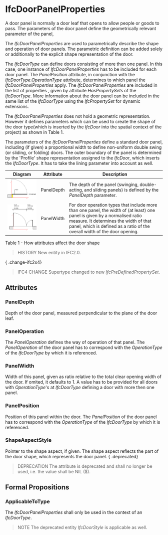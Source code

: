 # IfcDoorPanelProperties

A door panel is normally a door leaf that opens to allow people or goods to pass. The parameters of the door panel define the geometrically relevant parameter of the panel,

The _IfcDoorPanelProperties_ are used to parametrically describe the shape and operation of door panels. The parametric definition can be added solely or additionally to the explicit shape representation of the door.

The _IfcDoorType_ can define doors consisting of more then one panel. In this case, one instance of _IfcDoorPanelProperties_ has to be included for each door panel. The _PanelPosition_ attribute, in conjunction with the _IfcDoorType.OperationType_ attribute, determines to which panel the _IfcDoorPanelProperties_ apply. The _IfcDoorPanelProperties_ are included in the list of properties , given by attribute _HasPropertySets_ of the _IfcDoorType_. More information about the door panel can be included in the same list of the _IfcDoorType_ using the _IfcPropertySet_ for dynamic extensions.

The _IfcDoorPanelProperties_ does not hold a geometric representation. However it defines parameters which can be used to create the shape of the door type(which is inserted by the _IfcDoor_ into the spatial context of the project) as shown in Table 1.

The parameters of the _IfcDoorPanelProperties_ define a standard door panel, including (if given) a proportional width to define non-uniform double swing (or sliding, or folding) doors. The outer boundary of the panel is determined by the 'Profile' shape representation assigned to the _IfcDoor_, which inserts the _IfcDoorType_. It has to take the lining parameter into account as well.

| Diagram | Attribute | Description |
| --- | --- | --- |
| ![panel 1](../../../../figures/ifcdoorpanelproperties-fig01.gif) | PanelDepth | The depth of the panel (swinging, double-acting, and sliding panels) is defined by the <em>PanelDepth</em> parameter. |
| ![panel 2](../../../../figures/ifcdoorpanelproperties-fig02.gif) | PanelWidth | For door operation types that include more than one panel, the width of (at least) one panel is given by a normalised ratio measure. It determines the width of that panel, which is defined as a ratio of the overall width of the door opening. |

Table 1 - How attributes affect the door shape

> HISTORY  New entity in IFC2.0.

{ .change-ifc2x4}
> IFC4 CHANGE  Supertype changed to new _IfcPreDefinedPropertySet_.

## Attributes

### PanelDepth
Depth of the door panel, measured perpendicular to the plane of the door leaf.

### PanelOperation
The _PanelOperation_ defines the way of operation of that panel. The _PanelOperation_ of the door panel has to correspond with the _OperationType_ of the _IfcDoorType_ by which it is referenced.

### PanelWidth
Width of this panel, given as ratio relative to the total clear opening width of the door. If omited, it defaults to 1. A value has to be provided for all doors with _OperationType_'s at _IfcDoorType_ defining a door with more then one panel.

### PanelPosition
Position of this panel within the door. The _PanelPosition_ of the door panel has to correspond with the _OperationType_ of the _IfcDoorType_ by which it is referenced.

### ShapeAspectStyle
Pointer to the shape aspect, if given. The shape aspect reflects the part of the door shape, which represents the door panel.
{ .deprecated}
> DEPRECATION  The attribute is deprecated and shall no longer be used, i.e. the value shall be NIL ($).

## Formal Propositions

### ApplicableToType
The _IfcDoorPanelProperties_ shall only be used in the context of an _IfcDoorType_.
> NOTE  The deprecated entity _IfcDoorStyle_ is applicable as well.
